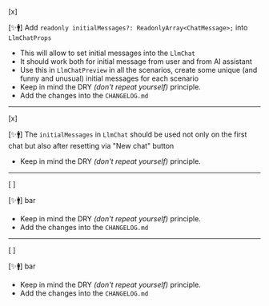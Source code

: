 [x]

[✨🚹] Add `readonly initialMessages?: ReadonlyArray<ChatMessage>;` into `LlmChatProps`

-   This will allow to set initial messages into the `LlmChat`
-   It should work both for initial message from user and from AI assistant
-   Use this in `LlmChatPreview` in all the scenarios, create some unique (and funny and unusual) initial messages for each scenario
-   Keep in mind the DRY _(don't repeat yourself)_ principle.
-   Add the changes into the `CHANGELOG.md`

---

[x]

[✨🚹] The `initialMessages` in `LlmChat` should be used not only on the first chat but also after resetting via "New chat" button

-   Keep in mind the DRY _(don't repeat yourself)_ principle.

---

[ ]

[✨🚹] bar

-   Keep in mind the DRY _(don't repeat yourself)_ principle.
-   Add the changes into the `CHANGELOG.md`

---

[ ]

[✨🚹] bar

-   Keep in mind the DRY _(don't repeat yourself)_ principle.
-   Add the changes into the `CHANGELOG.md`

